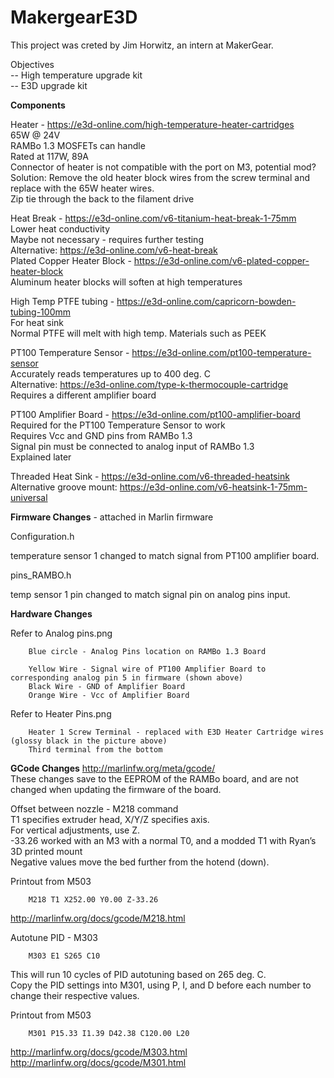 # MakergearE3D

This project was creted by Jim Horwitz, an intern at MakerGear.  

Objectives  
 -- High temperature upgrade kit  
 -- E3D upgrade kit  

**Components**

Heater - https://e3d-online.com/high-temperature-heater-cartridges  
65W @ 24V  
RAMBo 1.3 MOSFETs can handle  
Rated at 117W, 89A  
Connector of heater is not compatible with the port on M3, potential mod?  
Solution: Remove the old heater block wires from the screw terminal and replace with the 65W heater wires.  
Zip tie through the back to the filament drive   

Heat Break - https://e3d-online.com/v6-titanium-heat-break-1-75mm  
Lower heat conductivity  
Maybe not necessary - requires further testing  
Alternative: https://e3d-online.com/v6-heat-break  
Plated Copper Heater Block - https://e3d-online.com/v6-plated-copper-heater-block  
Aluminum heater blocks will soften at high temperatures  

High Temp PTFE tubing - https://e3d-online.com/capricorn-bowden-tubing-100mm  
For heat sink  
Normal PTFE will melt with high temp. Materials such as PEEK  

PT100 Temperature Sensor - https://e3d-online.com/pt100-temperature-sensor  
Accurately reads temperatures up to 400 deg. C  
Alternative: https://e3d-online.com/type-k-thermocouple-cartridge  
Requires a different amplifier board  
  
PT100 Amplifier Board - https://e3d-online.com/pt100-amplifier-board  
Required for the PT100 Temperature Sensor to work  
Requires Vcc and GND pins from RAMBo 1.3  
Signal pin must be connected to analog input of RAMBo 1.3  
Explained later  


Threaded Heat Sink - https://e3d-online.com/v6-threaded-heatsink  
Alternative groove mount: https://e3d-online.com/v6-heatsink-1-75mm-universal  


**Firmware Changes** -  attached in Marlin firmware

Configuration.h

temperature sensor 1 changed to match signal from PT100 amplifier board.   

pins_RAMBO.h

temp sensor 1 pin changed to match signal pin on analog pins input.  






**Hardware Changes**

Refer to Analog pins.png

        Blue circle - Analog Pins location on RAMBo 1.3 Board

        Yellow Wire - Signal wire of PT100 Amplifier Board to corresponding analog pin 5 in firmware (shown above)
        Black Wire - GND of Amplifier Board
        Orange Wire - Vcc of Amplifier Board

Refer to Heater Pins.png 

        Heater 1 Screw Terminal - replaced with E3D Heater Cartridge wires (glossy black in the picture above)
        Third terminal from the bottom



**GCode Changes**
http://marlinfw.org/meta/gcode/  
These changes save to the EEPROM of the RAMBo board, and are not changed when updating the firmware of the board.  

Offset between nozzle - M218 command  
T1 specifies extruder head, X/Y/Z specifies axis.  
For vertical adjustments, use Z.  
-33.26 worked with an M3 with a normal T0, and a modded T1 with Ryan’s 3D printed mount  
Negative values move the bed further from the hotend (down).  

Printout from M503  

        M218 T1 X252.00 Y0.00 Z-33.26
  
http://marlinfw.org/docs/gcode/M218.html  

Autotune PID - M303  

        M303 E1 S265 C10 

This will run 10 cycles of PID autotuning based on 265 deg. C.  
Copy the PID settings into M301, using P, I, and D before each number to change their respective values.  

Printout from M503  

        M301 P15.33 I1.39 D42.38 C120.00 L20

http://marlinfw.org/docs/gcode/M303.html  
http://marlinfw.org/docs/gcode/M301.html
